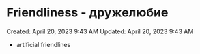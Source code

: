 # Friendliness - дружелюбие

Created: April 20, 2023 9:43 AM
Updated: April 20, 2023 9:43 AM

- artificial friendlines
